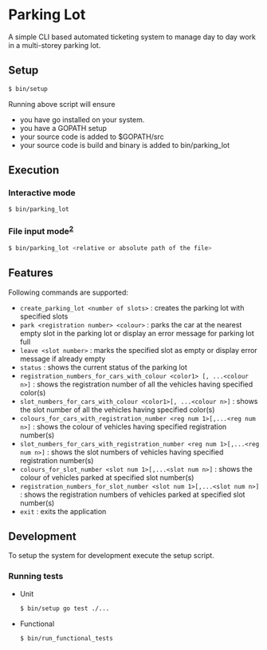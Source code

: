 # Parking Lot

A simple CLI based automated ticketing system to manage day to day work in a multi-storey parking lot.

## Setup

```bash
$ bin/setup
```

Running above script will ensure 
* you have go installed on your system. 
* you have a GOPATH setup
* your source code is added to $GOPATH/src
* your source code is build and binary is added to bin/parking_lot

## Execution

### Interactive mode

```bash
$ bin/parking_lot
```
### File input mode<sup>[2](#Appendix)</sup>

```bash
$ bin/parking_lot <relative or absolute path of the file>
```

## Features

Following commands are supported: 
* `create_parking_lot <number of slots>` : creates the parking lot with specified slots
* `park <registration number> <colour>` : parks the car at the nearest empty slot in the parking lot or display an error message for parking lot full
* `leave <slot number>` : marks the specified slot as empty or display error message if already empty
* `status` : shows the current status of the parking lot
* `registration_numbers_for_cars_with_colour <color1> [, ...<colour n>]` : shows the registration number of all the vehicles having specified color(s)
* `slot_numbers_for_cars_with_colour <color1>[, ...<colour n>]` :  shows the slot number of all the vehicles having specified color(s)
* `colours_for_cars_with_registration_number <reg num 1>[,...<reg num n>]` : shows the colour of vehicles having specified registration number(s)
* `slot_numbers_for_cars_with_registration_number <reg num 1>[,...<reg num n>]` : shows the slot numbers of vehicles having specified registration number(s)
* `colours_for_slot_number <slot num 1>[,...<slot num n>]` : shows the colour of vehicles parked at specified slot number(s)
* `registration_numbers_for_slot_number <slot num 1>[,...<slot num n>]` : shows the registration numbers of vehicles parked at specified slot number(s)
* `exit` : exits the application

## Development
To setup the system for development execute the setup script.

### Running tests
* Unit
    ```bash
    $ bin/setup go test ./...
    ```
* Functional
    ```bash
    $ bin/run_functional_tests
    ```
